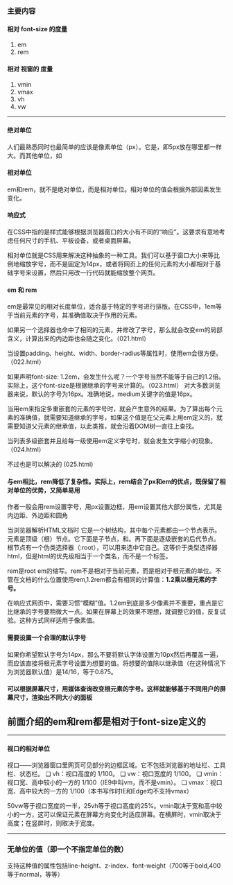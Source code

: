 ### 主要内容
#### 相对 font-size 的度量
1. em
2. rem

#### 相对 视窗的 度量
1. vmin
2. vmax
3. vh
4. vw

----

#### 绝对单位
人们最熟悉同时也最简单的应该是像素单位（px）。它是，即5px放在哪里都一样大。而其他单位，如
#### 相对单位
em和rem，就不是绝对单位，而是相对单位。相对单位的值会根据外部因素发生变化。

#### 响应式
在CSS中指的是样式能够根据浏览器窗口的大小有不同的“响应”。这要求有意地考虑任何尺寸的手机、平板设备，或者桌面屏幕。

相对单位就是CSS用来解决这种抽象的一种工具。我们可以基于窗口大小来等比例地缩放字号，而不是固定为14px，或者将网页上的任何元素的大小都相对于基础字号来设置，然后只用改一行代码就能缩放整个网页。

#### em 和 rem
em是最常见的相对长度单位，适合基于特定的字号进行排版。在CSS中，1em等于当前元素的字号，其准确值取决于作用的元素。

如果另一个选择器也命中了相同的元素，并修改了字号，那么就会改变em的局部含义，计算出来的内边距也会随之变化。（021.html）

当设置padding、height、width、border-radius等属性时，使用em会很方便。（022.html）

如果声明font-size: 1.2em，会发生什么呢？一个字号当然不能等于自己的1.2倍。实际上，这个font-size是根据继承的字号来计算的。（023.html）
对大多数浏览器来说，默认的字号为16px。准确地说，medium关键字的值是16px。

当用em来指定多重嵌套的元素的字号时，就会产生意外的结果。为了算出每个元素的准确值，就需要知道继承的字号，如果这个值是在父元素上用em定义的，就需要知道父元素的继承值，以此类推，就会沿着DOM树一直往上查找。

当列表多级嵌套并且给每一级使用em定义字号时，就会发生文字缩小的现象。（024.html）

不过也是可以解决的 (025.html)


#### 与em相比，rem降低了复杂性。实际上，rem结合了px和em的优点，既保留了相对单位的优势，又简单易用

作者一般会用rem设置字号，用px设置边框，用em设置其他大部分属性，尤其是内边距、外边距和圆角

当浏览器解析HTML文档时
它是一个树结构，其中每个元素都由一个节点表示。<html>元素是顶级（根）节点。它下面是子节点，<head>和<body>。再下面是逐级嵌套的后代节点。
根节点有一个伪类选择器（:root），可以用来选中它自己。这等价于类型选择器html，但是html的优先级相当于一个类名，而不是一个标签。

rem是root em的缩写。rem不是相对于当前元素，而是相对于根元素的单位。不管在文档的什么位置使用rem,1.2rem都会有相同的计算值：**1.2乘以根元素的字号。**

在响应式网页中，需要习惯“模糊”值。1.2em到底是多少像素并不重要，重点是它比继承的字号要稍微大一点。如果在屏幕上的效果不理想，就调整它的值，反复试验。这种方式同样适用于像素值。

#### 需要设置一个合理的默认字号
如果你希望默认字号为14px，那么不要将默认字体设置为10px然后再覆盖一遍，而应该直接将根元素字号设置为想要的值。将想要的值除以继承值（在这种情况下为浏览器默认值）是14/16，等于0.875。

#### 可以根据屏幕尺寸，用媒体查询改变根元素的字号。这样就能够基于不同用户的屏幕尺寸，渲染出不同大小的面板

## 前面介绍的em和rem都是相对于font-size定义的

---

#### 视口的相对单位
视口——浏览器窗口里网页可见部分的边框区域。它不包括浏览器的地址栏、工具栏、状态栏。
❑ vh：视口高度的 1/100。
❑ vw：视口宽度的 1/100。
❑ vmin：视口宽、高中较小的一方的 1/100（IE9中叫vm，而不是vmin）。
❑ vmax：视口宽、高中较大的一方的 1/100（本书写作时IE和Edge均不支持vmax）

50vw等于视口宽度的一半，25vh等于视口高度的25%。vmin取决于宽和高中较小的一方，这可以保证元素在屏幕方向变化时适应屏幕。在横屏时，vmin取决于高度；在竖屏时，则取决于宽度。

---
### 无单位的值（即一个不指定单位的数）
支持这种值的属性包括line-height、z-index、font-weight（700等于bold,400等于normal，等等）

